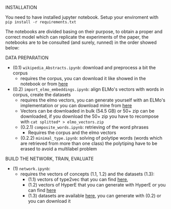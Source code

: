 INSTALLATION

You need to have installed jupyter notebook.
Setup your enviroment with `pip install -r requirements.txt`


The notebooks are divided basing on their purpose, to obtain a proper and correct model which can replicate the experiments of the paper, the notebooks are to be consulted (and surely, runned) in the order showed below:

DATA PREPARATION
- (0.1) `wikipedia_Abstracts.ipynb`: download and preprocess a bit the corpus
    - requires the corpus, you can download it like showed in the notebook or from [here](https://drive.google.com/file/d/1bWw0xbd6eWr0AHVMCQv9dH-VuztaGq5W/view?usp=sharing) 
- (0.2) `import_elmo_embeddings.ipynb`: align ELMo's vectors with words in corpus, create the datasets
    - requires the elmo vectors, you can generate yourself with an ELMo's implementation or you can download mine from [here](https://drive.google.com/drive/folders/1Kpj5du0oDhB6HtLXDsHP6FYoqoUBJhUd?usp=sharing)
    - Vectors can be downloaded in bulk (54.5 GB) or 50+ zip can be downloaded, if you download the 50+ zip you have to recompose with `cat splitted* > elmo_vectors.zip`
    - (0.2.1) `composite_words.ipynb`: retrieving of the word phrases
        - Requires the corpus and the elmo vectors
    - (0.2.2) `minimal_type.ipynb`: solving of polytipe words (words which are retrieved from more than one class)
                            the polytiping have to be erased to avoid a multilabel problem

BUILD THE NETWORK, TRAIN, EVALUATE
- (1) `network.ipynb`:
    - requires the vectors of concepts (1.1, 1.2) and the datasets (1.3): 
        - (1.1) vectors of type2vec that you can find [here](https://drive.google.com/file/d/1S8VKBRI8ThE_lwmeoEts07Rc6N8rFLwB/view?usp=sharing),
        - (1.2) vectors of HyperE that you can generate with HyperE or you can find [here](https://drive.google.com/file/d/1rRYMXsSVHBcHNTfkIg-TTF_ah4ywb8pe/view?usp=sharing)
        - (1.3) datasets are available [here](https://drive.google.com/drive/folders/1Kpj5du0oDhB6HtLXDsHP6FYoqoUBJhUd?usp=sharing), you can generate with (0.2) or you can download it
